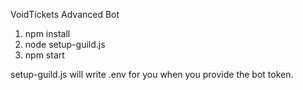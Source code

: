 VoidTickets Advanced Bot

1. npm install
2. node setup-guild.js
3. npm start

setup-guild.js will write .env for you when you provide the bot token.
